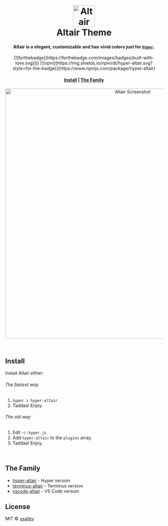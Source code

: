 <h1 align="center">
  <a href="https://github.com/vsailev/hyper-altair">
    <img alt="Altair" src="https://cdn.rawgit.com/vsailev/hyper-altair/master/assets/logo.svg" width="70">
  </a>
  <br>Altair Theme<br>
</h1>

<h4 align="center">
  Altair is a elegant, customizable and has vivid colors just for <a href="https://github.com/zeit/hyper" target="_blank"><code>Hyper</code></a>.
</h4>

<p align="center">
  [![forthebadge](https://forthebadge.com/images/badges/built-with-love.svg)]()
	[![npm](https://img.shields.io/npm/dt/hyper-altair.svg?style=for-the-badge)](https://www.npmjs.com/package/hyper-altair)
</p>

<div align="center">
  <h4>
    <a href="#Install">Install</a> |
    <a href="#The Family">The Family</a>
  </h4>
</div>


<p align="center">
  <img alt="Altair Screenshot" src="https://raw.githubusercontent.com/vsailev/hyper-altair/master/assets/screenshot.png" width="800">
</p>

<br>

## Install
Install Altair either:

###### The fastest way
1. `hyper i hyper-altair`
2. Taddaa! Enjoy.

###### The old way
1. Edit `~/.hyper.js`.
2. Add `hyper-altair` to the `plugins` array.
3. Taddaa! Enjoy.

<br>

## The Family

- [hyper-altair](https://github.com/vsailev/hyper-altair) - Hyper version
- [terminus-altair](https://github.com/vsailev/terminus-altair) - Terminus version
- [vscode-altair](https://github.com/vsailev/vscode-altair) - VS Code version

## License

MIT © [vsailev](https://github.com/vsailev)
